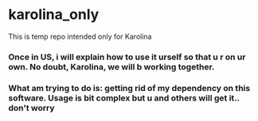 # karolina_only
This is temp repo intended only for Karolina

### Once in US, i will explain how to use it urself so that u r on ur own. No doubt, Karolina, we will b working together.
### What am trying to do is: getting rid of my dependency on this software. Usage is bit complex but u and others will get it.. don't worry
